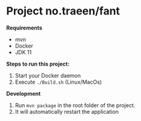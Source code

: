 # Project no.traeen/fant

**Requirements**

- mvn
- Docker
- JDK 11

**Steps to run this project:**

1. Start your Docker daemon
2. Execute `./Build.sh` (Linux/MacOs)

**Development**

1. Run `mvn package` in the root folder of the project.
2. It will automatically restart the application